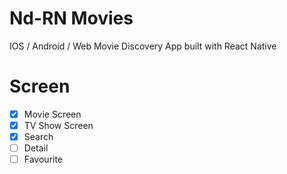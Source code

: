 # Nd-RN Movies

IOS / Android / Web Movie Discovery App built with React Native

# Screen

- [x] Movie Screen
- [x] TV Show Screen
- [x] Search
- [ ] Detail
- [ ] Favourite
